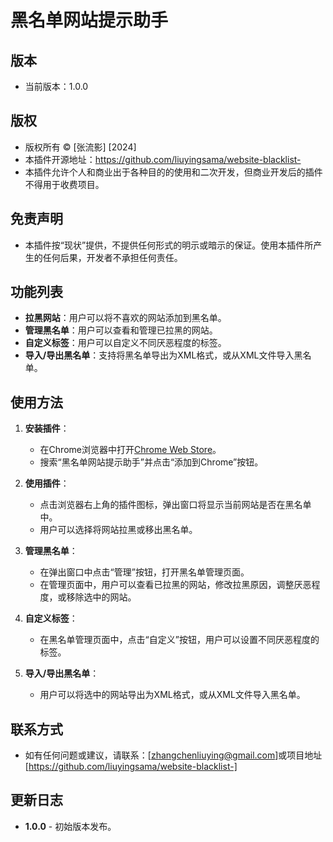 # 黑名单网站提示助手

## 版本
- 当前版本：1.0.0

## 版权
- 版权所有 © [张流影] [2024]
- 本插件开源地址：https://github.com/liuyingsama/website-blacklist-
- 本插件允许个人和商业出于各种目的的使用和二次开发，但商业开发后的插件不得用于收费项目。

## 免责声明
- 本插件按“现状”提供，不提供任何形式的明示或暗示的保证。使用本插件所产生的任何后果，开发者不承担任何责任。

## 功能列表
- **拉黑网站**：用户可以将不喜欢的网站添加到黑名单。
- **管理黑名单**：用户可以查看和管理已拉黑的网站。
- **自定义标签**：用户可以自定义不同厌恶程度的标签。
- **导入/导出黑名单**：支持将黑名单导出为XML格式，或从XML文件导入黑名单。

## 使用方法
1. **安装插件**：
   - 在Chrome浏览器中打开[Chrome Web Store](https://chrome.google.com/webstore)。
   - 搜索“黑名单网站提示助手”并点击“添加到Chrome”按钮。

2. **使用插件**：
   - 点击浏览器右上角的插件图标，弹出窗口将显示当前网站是否在黑名单中。
   - 用户可以选择将网站拉黑或移出黑名单。

3. **管理黑名单**：
   - 在弹出窗口中点击“管理”按钮，打开黑名单管理页面。
   - 在管理页面中，用户可以查看已拉黑的网站，修改拉黑原因，调整厌恶程度，或移除选中的网站。

4. **自定义标签**：
   - 在黑名单管理页面中，点击“自定义”按钮，用户可以设置不同厌恶程度的标签。

5. **导入/导出黑名单**：
   - 用户可以将选中的网站导出为XML格式，或从XML文件导入黑名单。

## 联系方式
- 如有任何问题或建议，请联系：[zhangchenliuying@gmail.com]或项目地址 [https://github.com/liuyingsama/website-blacklist-]

## 更新日志
- **1.0.0** - 初始版本发布。

